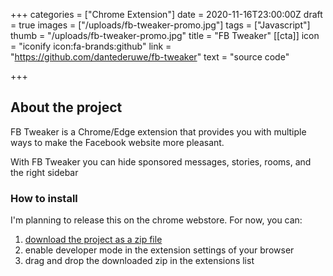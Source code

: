 +++
categories = ["Chrome Extension"]
date = 2020-11-16T23:00:00Z
draft = true
images = ["/uploads/fb-tweaker-promo.jpg"]
tags = ["Javascript"]
thumb = "/uploads/fb-tweaker-promo.jpg"
title = "FB Tweaker"
[[cta]]
icon = "iconify icon:fa-brands:github"
link = "https://github.com/dantederuwe/fb-tweaker"
text = "source code"

+++
## About the project

FB Tweaker is a Chrome/Edge extension that provides you with multiple ways to make the Facebook website more pleasant.

With FB Tweaker you can hide sponsored messages, stories, rooms, and the right sidebar

### How to install

I'm planning to release this on the chrome webstore. For now, you can:

1. [download the project as a zip file](https://github.com/DanteDeRuwe/fb-tweaker/archive/master.zip "download FB Tweaker!")
2. enable developer mode in the extension settings of your browser
3. drag and drop the downloaded zip in the extensions list